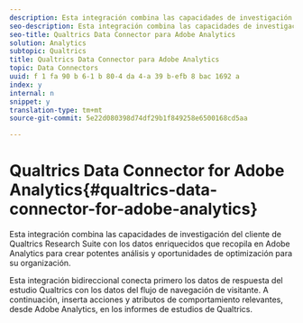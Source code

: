 ```yaml
---
description: Esta integración combina las capacidades de investigación del cliente de Qualtrics Research Suite con los datos enriquecidos que recopila en Adobe Analytics para crear potentes análisis y oportunidades de optimización para su organización.
seo-description: Esta integración combina las capacidades de investigación del cliente de Qualtrics Research Suite con los datos enriquecidos que recopila en Adobe Analytics para crear potentes análisis y oportunidades de optimización para su organización.
seo-title: Qualtrics Data Connector para Adobe Analytics
solution: Analytics
subtopic: Qualtrics
title: Qualtrics Data Connector para Adobe Analytics
topic: Data Connectors
uuid: f 1 fa 90 b 6-1 b 80-4 da 4-a 39 b-efb 8 bac 1692 a
index: y
internal: n
snippet: y
translation-type: tm+mt
source-git-commit: 5e22d080398d74df29b1f849258e6500168cd5aa

---
```



# Qualtrics Data Connector for Adobe Analytics{#qualtrics-data-connector-for-adobe-analytics}

Esta integración combina las capacidades de investigación del cliente de Qualtrics Research Suite con los datos enriquecidos que recopila en Adobe Analytics para crear potentes análisis y oportunidades de optimización para su organización.

Esta integración bidireccional conecta primero los datos de respuesta del estudio Qualtrics con los datos del flujo de navegación de visitante. A continuación, inserta acciones y atributos de comportamiento relevantes, desde Adobe Analytics, en los informes de estudios de Qualtrics.
